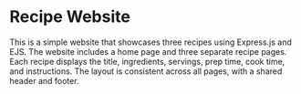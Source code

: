 # Recipe Website

This is a simple website that showcases three recipes using Express.js and EJS. The website includes a home page and three separate recipe pages. Each recipe displays the title, ingredients, servings, prep time, cook time, and instructions. The layout is consistent across all pages, with a shared header and footer.
